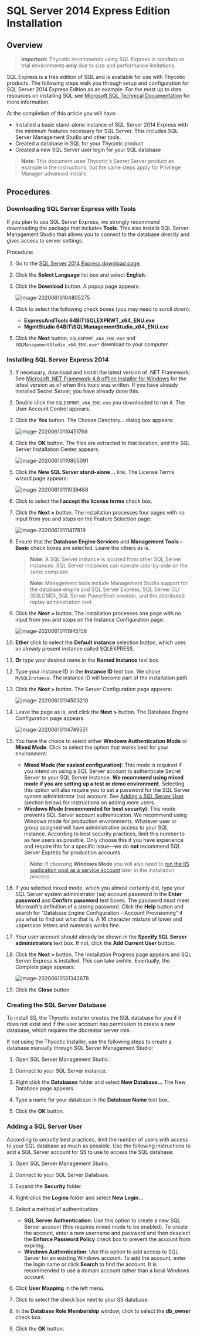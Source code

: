 [title]: # (SQL Server 2012 Express Edition Installation)
[tags]: # (Installation, SQL Server Express 2012)
[priority]: #

# SQL Server 2014 Express Edition Installation

## Overview

> **Important:** Thycotic recommends using SQL Express in sandbox or trial environments **only** due to size and performance limitations.

SQL Express is a free edition of SQL and is available for use with Thycotic products. The following steps walk you through setup and configuration for SQL Server 2014 Express Edition as an example. For the most up to date resources on installing SQL see [Microsoft SQL Technical Documentation](https://docs.microsoft.com/en-us/sql/?view=sql-server-ver15) for more information.

At the completion of this article you will have:

- Installed a basic stand-alone instance of SQL Server 2014 Express with the minimum features necessary for SQL Server. This includes SQL Server Management Studio and other tools.
- Created a database in SQL for your Thycotic product
- Created a new SQL Server user login for your SQL database

> **Note:** This document uses Thycotic's Secret Server product as example in the instructions, but the same steps apply for Privilege Manager advanced installs.

## Procedures

### Downloading SQL Server Express with Tools

If you plan to use SQL Server Express, we strongly recommend downloading the package that includes **Tools**. This also installs SQL Server Management Studio that allows you to connect to the database directly and gives access to server settings.

Procedure:

1. Go to the [SQL Server 2014 Express download page](https://www.microsoft.com/en-US/download/details.aspx?id=42299).

1. Click the **Select Language** list box and select **English**.

1. Click the **Download** button. A popup page appears:

   ![image-20200610104805275](images/image-20200610104805275.png)

1. Click to select the following check boxes (you may need to scroll down):

   - **ExpressAndTools 64BIT\SQLEXPRWT_x64_ENU.exe**
   - **MgmtStudio 64BIT\SQLManagementStudio_x64_ENU.exe**

1. Click the **Next** button. `SQLEXPRWT_x64_ENU.exe` and `SQLManagementStudio_x64_ENU.exe*` download to your computer.

### Installing SQL Server Express 2014

1. If necessary, download and install the latest version of .NET Framework. See [Microsoft .NET Framework 4.8 offline Installer for Windows](https://support.microsoft.com/en-us/help/4503548/microsoft-net-framework-4-8-offline-installer-for-windows) for the latest version as of when this topic was written. If you have already installed Secret Server, you have already done this.

1. Double click the `SQLEXPRWT_x64_ENU.exe` you downloaded to run it. The User Account Control appears.

1. Click the **Yes** button. The Choose Directory… dialog box appears:

   ![image-20200610110451768](images/image-20200610110451768.png)

1. Click the **OK** button. The files are extracted to that location, and the SQL Server Installation Center appears:

   ![image-20200610110805091](images/image-20200610110805091.png)

1. Click the **New SQL Server stand-alone…** link. The License Terms wizard page appears:

   ![image-20200610111039488](images/image-20200610111039488.png)

1. Click to select the **I accept the license terms** check box.

1. Click the **Next \>** button. The installation processes four pages with no input from you and stops on the Feature Selection page:

   ![image-20200610111417819](images/image-20200610111417819.png)

1. Ensure that the **Database Engine Services** and **Management Tools – Basic** check boxes are selected. Leave the others as is.

   > **Note:** A SQL Server instance is isolated from other SQL Server instances. SQL Server instances can operate side-by-side on the same computer.

   > **Note:** Management tools include Management Studio support for the database engine and SQL Server Express, SQL Server CLI (SQLCMD), SQL Server PowerShell provider, and the distributed replay administration tool.

1. Click the **Next \>** button. The installation processes one page with no input from you and stops on the Instance Configuration page:

   ![image-20200610111945158](images/image-20200610111945158.png)

1. **Ether** click to select the **Default instance** selection button, which uses an already present instance called SQLEXPRESS.

1. **Or** type your desired name in the **Named instance** text box.

1. Type your instance ID in the **Instance ID** text box. We chose `MySQLInstance`. The instance ID will become part of the installation path.

1. Click the **Next \>** button. The Server Configuration page appears:

   ![image-20200610114503210](images/image-20200610114503210.png)

1. Leave the page as is, and click the **Next \>** button. The Database Engine Configuration page appears:

   ![image-20200610114749551](images/image-20200610114749551.png)

1. You have the choice to select either **Windows Authentication Mode** or **Mixed Mode**. Click to select the option that works best for your environment:

   - **Mixed Mode (for easiest configuration)**: This mode is required if you intend on using a SQL Server account to authenticate Secret Server to your SQL Server instance. **We recommend using mixed mode if you are setting up a test or demo environment**. Selecting this option will also require you to set a password for the SQL Server system administrator (sa) account. See [Adding a SQL Server User ](https://thycotic.force.com/support/s/article/Adv-Install-SQL-2016#user)(section below) for instructions on adding more users.
   - **Windows Mode (recommended for best security)**: This mode prevents SQL Server account authentication. We recommend using Windows mode for production environments. Whatever user or group assigned will have administrative access to your SQL instance. According to best security practices, limit this number to as few users as possible. Only choose this if you have experience and require this for a specific issue—we do **not** recommend SQL Server Express for production accounts.

   > **Note:** If choosing **Windows Mode** you will also need to  [run the IIS application pool as a service account](../running-ss-iis-app-pool-service-account/index.md) later in the installation process.

1. If you selected mixed mode, which you almost certainly did, type your SQL Server system administrator (sa) account password in the **Enter password** and **Confirm password** text boxes. The password must meet Microsoft’s definition of a strong password. Click the **Help** button and search for “Database Engine Configuration - Account Provisioning” if you what to find out what that is. A 16 character mixture of lower and uppercase letters and numerals works fine.

1. Your user account should already be shown in the **Specify SQL Server administrators** text box. If not, click the **Add Current User** button.

1. Click the **Next \>** button. The Installation Progress page appears and SQL Server Express is installed. This can take awhile. Eventually, the Complete page appears:

   ![image-20200610131342678](images/image-20200610131342678.png)

1. Click the **Close** button.

### Creating the SQL Server Database

To install SS, the Thycotic installer creates the SQL database for you if it does not exist and if the user account has permission to create a new database, which requires the dbcreator server role.

If not using the Thycotic Installer, use the following steps to create a database manually through SQL Server Management Studio:

1. Open SQL Server Management Studio.

1. Connect to your SQL Server instance.

1. Right click the **Databases** folder and select **New Database…** The New Database page appears.

1. Type a name for your database in the **Database Name** text box.

1. Click the **OK** button.

### Adding a SQL Server User

According to security best practices, limit the number of users with access to your SQL database as much as possible. Use the following instructions to add a SQL Server account for SS to use to access the SQL database:

1. Open SQL Server Management Studio.

1. Connect to your SQL Server Database.

1. Expand the **Security** folder.

1. Right-click the **Logins** folder and select **New Login…**

1. Select a method of authentication:

   - **SQL Server Authentication**:  Use this option to create a new SQL Server account (this requires mixed mode to be enabled). To create the account, enter a new username and password and then deselect the **Enforce Password Policy** check box to prevent the account from expiring.
   - **Windows Authentication**:  Use this option to add access to SQL Server for an existing Windows account. To add the account, enter the login name or click **Search** to find the account. It is recommended to use a domain account rather than a local Windows account.

1. Click **User Mapping** in the left menu.

1. Click to select the check box next to your SS database.

1. In the **Database Role Membership** window, click to select the **db_owner** check box.

1. Click the **OK** button.
